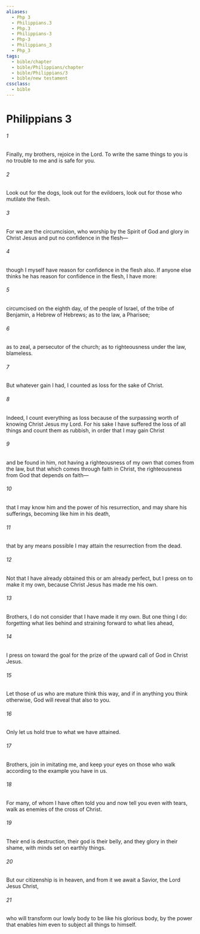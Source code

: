 ```yaml
---
aliases:
  - Php 3
  - Philippians.3
  - Php.3
  - Philippians-3
  - Php-3
  - Philippians_3
  - Php_3
tags:
  - bible/chapter
  - bible/Philippians/chapter
  - bible/Philippians/3
  - bible/new testament
cssclass:
  - bible
---
```


# Philippians 3

###### 1
Finally, my brothers,  rejoice in the Lord. To write the same things to you is no trouble to me and is safe for you.
###### 2
Look out for the dogs, look out for the evildoers, look out for those who mutilate the flesh.
###### 3
For we are the circumcision, who worship by the Spirit of God and glory in Christ Jesus and put no confidence in the flesh—
###### 4
though I myself have reason for confidence in the flesh also. If anyone else thinks he has reason for confidence in the flesh, I have more:
###### 5
circumcised on the eighth day, of the people of Israel, of the tribe of Benjamin, a Hebrew of Hebrews; as to the law, a Pharisee;
###### 6
as to zeal, a persecutor of the church; as to righteousness under the law, blameless.
###### 7
But whatever gain I had, I counted as loss for the sake of Christ.
###### 8
Indeed, I count everything as loss because of the surpassing worth of knowing Christ Jesus my Lord. For his sake I have suffered the loss of all things and count them as rubbish, in order that I may gain Christ
###### 9
and be found in him, not having a righteousness of my own that comes from the law, but that which comes through faith in Christ, the righteousness from God that depends on faith—
###### 10
that I may know him and the power of his resurrection, and may share his sufferings, becoming like him in his death,
###### 11
that by any means possible I may attain the resurrection from the dead.
###### 12
Not that I have already obtained this or am already perfect, but I press on to make it my own, because Christ Jesus has made me his own.
###### 13
Brothers, I do not consider that I have made it my own. But one thing I do: forgetting what lies behind and straining forward to what lies ahead,
###### 14
I press on toward the goal for the prize of the upward call of God in Christ Jesus.
###### 15
Let those of us who are mature think this way, and if in anything you think otherwise, God will reveal that also to you.
###### 16
Only let us hold true to what we have attained.
###### 17
Brothers, join in imitating me, and keep your eyes on those who walk according to the example you have in us.
###### 18
For many, of whom I have often told you and now tell you even with tears, walk as enemies of the cross of Christ.
###### 19
Their end is destruction, their god is their belly, and they glory in their shame, with minds set on earthly things.
###### 20
But our citizenship is in heaven, and from it we await a Savior, the Lord Jesus Christ,
###### 21
who will transform our lowly body to be like his glorious body, by the power that enables him even to subject all things to himself.


